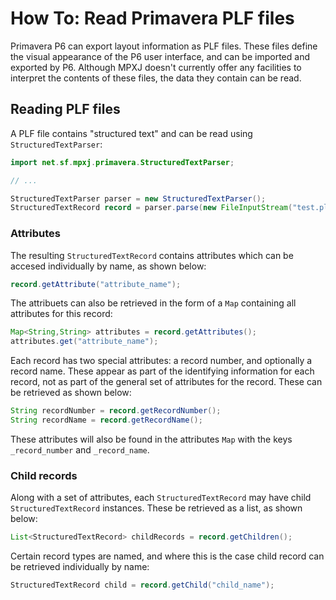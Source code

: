 # How To: Read Primavera PLF files
Primavera P6 can export layout information as PLF files.
These files define the visual appearance of the P6 user interface,
and can be imported and exported by P6. Although MPXJ doesn't currently
offer any facilities to interpret the contents of these files,
the data they contain can be read.

## Reading PLF files
A PLF file contains "structured text" and can be read using `StructuredTextParser`:

```java
import net.sf.mpxj.primavera.StructuredTextParser;

// ...

StructuredTextParser parser = new StructuredTextParser();
StructuredTextRecord record = parser.parse(new FileInputStream("test.plf"))
```

### Attributes
The resulting `StructuredTextRecord` contains attributes which can be accesed
individually by name, as shown below:

```java
record.getAttribute("attribute_name");
```

The attribuets can also be retrieved in the form of a `Map` containing
all attributes for this record:

```java
Map<String,String> attributes = record.getAttributes();
attributes.get("attribute_name");
```

Each record has two special attributes: a record number, and optionally a record name.
These appear as part of the identifying information for each record, not as part of
the general set of attributes for the record. These can be retrieved as shown below:

```java
String recordNumber = record.getRecordNumber();
String recordName = record.getRecordName();
```

These attributes will also be found in the attributes `Map` with the keys
`_record_number` and `_record_name`.

### Child records
Along with a set of attributes, each `StructuredTextRecord` may have child
`StructuredTextRecord` instances. These be retrieved as a list, as shown below:

```java
List<StructuredTextRecord> childRecords = record.getChildren();
```

Certain record types are named, and where this is the case child record can
be retrieved individually by name:

```java
StructuredTextRecord child = record.getChild("child_name");
```
